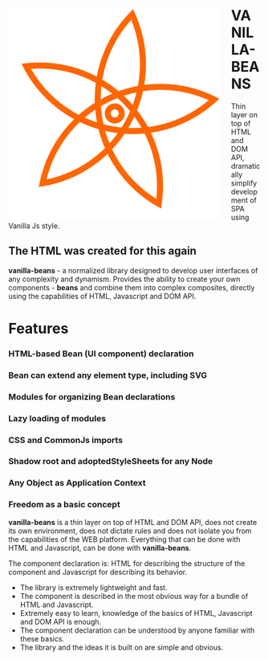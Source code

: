 # <img src="./flower.svg" style="float:left;margin-right:20px;"> VANILLA-BEANS

Thin layer on top of HTML and DOM API, dramatically simplify development of SPA using Vanilla Js style.

## The HTML was created for this again
**vanilla-beans** - a normalized library designed to develop user interfaces of any complexity and dynamism. Provides the ability to create your own components - **beans** and combine them into complex composites, directly using the capabilities of HTML, Javascript and DOM API.

# Features
### HTML-based Bean (UI component) declaration 
### Bean can extend any element type, including SVG
### Modules for organizing Bean declarations
### Lazy loading of modules
### CSS and CommonJs imports
### Shadow root and adoptedStyleSheets for any Node
### Any Object as Application Context
### Freedom as a basic concept

**vanilla-beans** is a thin layer on top of HTML and DOM API, does not create its own environment, does not dictate rules and does not isolate you from the capabilities of the WEB platform. Everything that can be done with HTML and Javascript, can be done with **vanilla-beans**. 

The component declaration is: HTML for describing the structure of the component and Javascript for describing its behavior.

- The library is extremely lightweight and fast.
- The component is described in the most obvious way for a bundle of HTML and Javascript.
- Extremely easy to learn, knowledge of the basics of HTML, Javascript and DOM API is enough.
- The component declaration can be understood by anyone familiar with these basics.
- The library and the ideas it is built on are simple and obvious.



